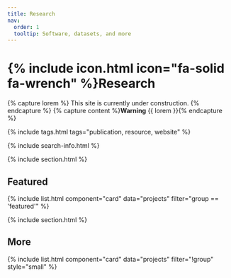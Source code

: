 ```yaml
---
title: Research
nav:
  order: 1
  tooltip: Software, datasets, and more
---
```


# {% include icon.html icon="fa-solid fa-wrench" %}Research

{% capture lorem %}
This site is currently under construction.
{% endcapture %}
{% capture content %}**Warning** {{ lorem }}{% endcapture %}



{% include tags.html tags="publication, resource, website" %}

{% include search-info.html %}

{% include section.html %}

## Featured

{% include list.html component="card" data="projects" filter="group == 'featured'" %}

{% include section.html %}

## More

{% include list.html component="card" data="projects" filter="!group" style="small" %}
